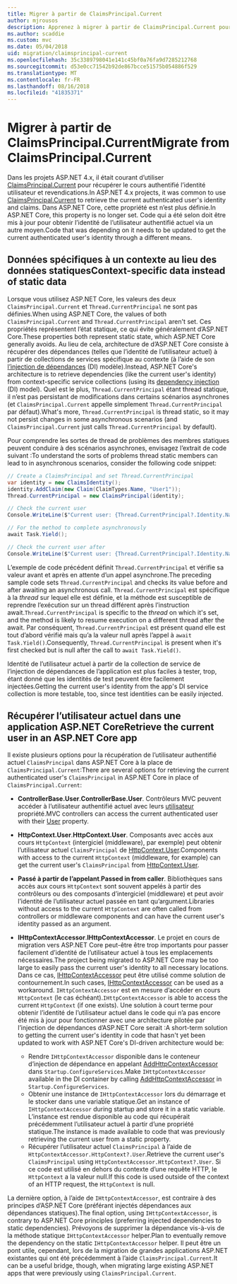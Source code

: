 ```yaml
---
title: Migrer à partir de ClaimsPrincipal.Current
author: mjrousos
description: Apprenez à migrer à partir de ClaimsPrincipal.Current pour récupérer les identités et les revendications dans ASP.NET Core de l’utilisateur authentifié actuel.
ms.author: scaddie
ms.custom: mvc
ms.date: 05/04/2018
uid: migration/claimsprincipal-current
ms.openlocfilehash: 35c3389798041e141c45bf0a76fa9d7285212768
ms.sourcegitcommit: d53e0cc71542b92de867bcce51575b054886f529
ms.translationtype: MT
ms.contentlocale: fr-FR
ms.lasthandoff: 08/16/2018
ms.locfileid: "41835371"
---
```

# <a name="migrate-from-claimsprincipalcurrent"></a><span data-ttu-id="10328-103">Migrer à partir de ClaimsPrincipal.Current</span><span class="sxs-lookup"><span data-stu-id="10328-103">Migrate from ClaimsPrincipal.Current</span></span>

<span data-ttu-id="10328-104">Dans les projets ASP.NET 4.x, il était courant d’utiliser [ClaimsPrincipal.Current](/dotnet/api/system.security.claims.claimsprincipal.current) pour récupérer le cours authentifié l’identité utilisateur et revendications.</span><span class="sxs-lookup"><span data-stu-id="10328-104">In ASP.NET 4.x projects, it was common to use [ClaimsPrincipal.Current](/dotnet/api/system.security.claims.claimsprincipal.current) to retrieve the current authenticated user's identity and claims.</span></span> <span data-ttu-id="10328-105">Dans ASP.NET Core, cette propriété est n’est plus définie.</span><span class="sxs-lookup"><span data-stu-id="10328-105">In ASP.NET Core, this property is no longer set.</span></span> <span data-ttu-id="10328-106">Code qui a été selon doit être mis à jour pour obtenir l’identité de l’utilisateur authentifié actuel via un autre moyen.</span><span class="sxs-lookup"><span data-stu-id="10328-106">Code that was depending on it needs to be updated to get the current authenticated user's identity through a different means.</span></span>

## <a name="context-specific-data-instead-of-static-data"></a><span data-ttu-id="10328-107">Données spécifiques à un contexte au lieu des données statiques</span><span class="sxs-lookup"><span data-stu-id="10328-107">Context-specific data instead of static data</span></span>

<span data-ttu-id="10328-108">Lorsque vous utilisez ASP.NET Core, les valeurs des deux `ClaimsPrincipal.Current` et `Thread.CurrentPrincipal` ne sont pas définies.</span><span class="sxs-lookup"><span data-stu-id="10328-108">When using ASP.NET Core, the values of both `ClaimsPrincipal.Current` and `Thread.CurrentPrincipal` aren't set.</span></span> <span data-ttu-id="10328-109">Ces propriétés représentent l’état statique, ce qui évite généralement d’ASP.NET Core.</span><span class="sxs-lookup"><span data-stu-id="10328-109">These properties both represent static state, which ASP.NET Core generally avoids.</span></span> <span data-ttu-id="10328-110">Au lieu de cela, architecture de d’ASP.NET Core consiste à récupérer des dépendances (telles que l’identité de l’utilisateur actuel) à partir de collections de services spécifique au contexte (à l’aide de son [l’injection de dépendances](xref:fundamentals/dependency-injection) (DI) modèle).</span><span class="sxs-lookup"><span data-stu-id="10328-110">Instead, ASP.NET Core's architecture is to retrieve dependencies (like the current user's identity) from context-specific service collections (using its [dependency injection](xref:fundamentals/dependency-injection) (DI) model).</span></span> <span data-ttu-id="10328-111">Quel est le plus, `Thread.CurrentPrincipal` étant thread statique, il n’est pas persistant de modifications dans certains scénarios asynchrones (et `ClaimsPrincipal.Current` appelle simplement `Thread.CurrentPrincipal` par défaut).</span><span class="sxs-lookup"><span data-stu-id="10328-111">What's more, `Thread.CurrentPrincipal` is thread static, so it may not persist changes in some asynchronous scenarios (and `ClaimsPrincipal.Current` just calls `Thread.CurrentPrincipal` by default).</span></span>

<span data-ttu-id="10328-112">Pour comprendre les sortes de thread de problèmes des membres statiques peuvent conduire à des scénarios asynchrones, envisagez l’extrait de code suivant :</span><span class="sxs-lookup"><span data-stu-id="10328-112">To understand the sorts of problems thread static members can lead to in asynchronous scenarios, consider the following code snippet:</span></span>

```csharp
// Create a ClaimsPrincipal and set Thread.CurrentPrincipal
var identity = new ClaimsIdentity();
identity.AddClaim(new Claim(ClaimTypes.Name, "User1"));
Thread.CurrentPrincipal = new ClaimsPrincipal(identity);

// Check the current user
Console.WriteLine($"Current user: {Thread.CurrentPrincipal?.Identity.Name}");

// For the method to complete asynchronously
await Task.Yield();

// Check the current user after
Console.WriteLine($"Current user: {Thread.CurrentPrincipal?.Identity.Name}");
```

<span data-ttu-id="10328-113">L’exemple de code précédent définit `Thread.CurrentPrincipal` et vérifie sa valeur avant et après en attente d’un appel asynchrone.</span><span class="sxs-lookup"><span data-stu-id="10328-113">The preceding sample code sets `Thread.CurrentPrincipal` and checks its value before and after awaiting an asynchronous call.</span></span> <span data-ttu-id="10328-114">`Thread.CurrentPrincipal` est spécifique à la *thread* sur lequel elle est définie, et la méthode est susceptible de reprendre l’exécution sur un thread différent après l’instruction await.</span><span class="sxs-lookup"><span data-stu-id="10328-114">`Thread.CurrentPrincipal` is specific to the *thread* on which it's set, and the method is likely to resume execution on a different thread after the await.</span></span> <span data-ttu-id="10328-115">Par conséquent, `Thread.CurrentPrincipal` est présent quand elle est tout d’abord vérifié mais qu’a la valeur null après l’appel à `await Task.Yield()`.</span><span class="sxs-lookup"><span data-stu-id="10328-115">Consequently, `Thread.CurrentPrincipal` is present when it's first checked but is null after the call to `await Task.Yield()`.</span></span>

<span data-ttu-id="10328-116">Identité de l’utilisateur actuel à partir de la collection de service de l’injection de dépendances de l’application est plus faciles à tester, trop, étant donné que les identités de test peuvent être facilement injectées.</span><span class="sxs-lookup"><span data-stu-id="10328-116">Getting the current user's identity from the app's DI service collection is more testable, too, since test identities can be easily injected.</span></span>

## <a name="retrieve-the-current-user-in-an-aspnet-core-app"></a><span data-ttu-id="10328-117">Récupérer l’utilisateur actuel dans une application ASP.NET Core</span><span class="sxs-lookup"><span data-stu-id="10328-117">Retrieve the current user in an ASP.NET Core app</span></span>

<span data-ttu-id="10328-118">Il existe plusieurs options pour la récupération de l’utilisateur authentifié actuel `ClaimsPrincipal` dans ASP.NET Core à la place de `ClaimsPrincipal.Current`:</span><span class="sxs-lookup"><span data-stu-id="10328-118">There are several options for retrieving the current authenticated user's `ClaimsPrincipal` in ASP.NET Core in place of `ClaimsPrincipal.Current`:</span></span>

* <span data-ttu-id="10328-119">**ControllerBase.User**.</span><span class="sxs-lookup"><span data-stu-id="10328-119">**ControllerBase.User**.</span></span> <span data-ttu-id="10328-120">Contrôleurs MVC peuvent accéder à l’utilisateur authentifié actuel avec leurs [utilisateur](/dotnet/api/microsoft.aspnetcore.mvc.controllerbase.user) propriété.</span><span class="sxs-lookup"><span data-stu-id="10328-120">MVC controllers can access the current authenticated user with their [User](/dotnet/api/microsoft.aspnetcore.mvc.controllerbase.user) property.</span></span>
* <span data-ttu-id="10328-121">**HttpContext.User**.</span><span class="sxs-lookup"><span data-stu-id="10328-121">**HttpContext.User**.</span></span> <span data-ttu-id="10328-122">Composants avec accès aux cours `HttpContext` (intergiciel (middleware), par exemple) peut obtenir l’utilisateur actuel `ClaimsPrincipal` de [HttpContext.User](/dotnet/api/microsoft.aspnetcore.http.httpcontext.user).</span><span class="sxs-lookup"><span data-stu-id="10328-122">Components with access to the current `HttpContext` (middleware, for example) can get the current user's `ClaimsPrincipal` from [HttpContext.User](/dotnet/api/microsoft.aspnetcore.http.httpcontext.user).</span></span>
* <span data-ttu-id="10328-123">**Passé à partir de l’appelant**.</span><span class="sxs-lookup"><span data-stu-id="10328-123">**Passed in from caller**.</span></span> <span data-ttu-id="10328-124">Bibliothèques sans accès aux cours `HttpContext` sont souvent appelés à partir des contrôleurs ou des composants d’intergiciel (middleware) et peut avoir l’identité de l’utilisateur actuel passée en tant qu’argument.</span><span class="sxs-lookup"><span data-stu-id="10328-124">Libraries without access to the current `HttpContext` are often called from controllers or middleware components and can have the current user's identity passed as an argument.</span></span>
* <span data-ttu-id="10328-125">**IHttpContextAccessor**.</span><span class="sxs-lookup"><span data-stu-id="10328-125">**IHttpContextAccessor**.</span></span> <span data-ttu-id="10328-126">Le projet en cours de migration vers ASP.NET Core peut-être être trop importants pour passer facilement d’identité de l’utilisateur actuel à tous les emplacements nécessaires.</span><span class="sxs-lookup"><span data-stu-id="10328-126">The project being migrated to ASP.NET Core may be too large to easily pass the current user's identity to all necessary locations.</span></span> <span data-ttu-id="10328-127">Dans ce cas, [IHttpContextAccessor](/dotnet/api/microsoft.aspnetcore.http.ihttpcontextaccessor) peut être utilisé comme solution de contournement.</span><span class="sxs-lookup"><span data-stu-id="10328-127">In such cases, [IHttpContextAccessor](/dotnet/api/microsoft.aspnetcore.http.ihttpcontextaccessor) can be used as a workaround.</span></span> <span data-ttu-id="10328-128">`IHttpContextAccessor` est en mesure d’accéder en cours `HttpContext` (le cas échéant).</span><span class="sxs-lookup"><span data-stu-id="10328-128">`IHttpContextAccessor` is able to access the current `HttpContext` (if one exists).</span></span> <span data-ttu-id="10328-129">Une solution à court terme pour obtenir l’identité de l’utilisateur actuel dans le code qui n’a pas encore été mis à jour pour fonctionner avec une architecture pilotée par l’injection de dépendances d’ASP.NET Core serait :</span><span class="sxs-lookup"><span data-stu-id="10328-129">A short-term solution to getting the current user's identity in code that hasn't yet been updated to work with ASP.NET Core's DI-driven architecture would be:</span></span>

  * <span data-ttu-id="10328-130">Rendre `IHttpContextAccessor` disponible dans le conteneur d’injection de dépendance en appelant [AddHttpContextAccessor](https://github.com/aspnet/Hosting/issues/793) dans `Startup.ConfigureServices`.</span><span class="sxs-lookup"><span data-stu-id="10328-130">Make `IHttpContextAccessor` available in the DI container by calling [AddHttpContextAccessor](https://github.com/aspnet/Hosting/issues/793) in `Startup.ConfigureServices`.</span></span>
  * <span data-ttu-id="10328-131">Obtenir une instance de `IHttpContextAccessor` lors du démarrage et le stocker dans une variable statique.</span><span class="sxs-lookup"><span data-stu-id="10328-131">Get an instance of `IHttpContextAccessor` during startup and store it in a static variable.</span></span> <span data-ttu-id="10328-132">L’instance est rendue disponible au code qui récupérait précédemment l’utilisateur actuel à partir d’une propriété statique.</span><span class="sxs-lookup"><span data-stu-id="10328-132">The instance is made available to code that was previously retrieving the current user from a static property.</span></span>
  * <span data-ttu-id="10328-133">Récupérer l’utilisateur actuel `ClaimsPrincipal` à l’aide de `HttpContextAccessor.HttpContext?.User`.</span><span class="sxs-lookup"><span data-stu-id="10328-133">Retrieve the current user's `ClaimsPrincipal` using `HttpContextAccessor.HttpContext?.User`.</span></span> <span data-ttu-id="10328-134">Si ce code est utilisé en dehors du contexte d’une requête HTTP, le `HttpContext` a la valeur null.</span><span class="sxs-lookup"><span data-stu-id="10328-134">If this code is used outside of the context of an HTTP request, the `HttpContext` is null.</span></span>

<span data-ttu-id="10328-135">La dernière option, à l’aide de `IHttpContextAccessor`, est contraire à des principes d’ASP.NET Core (préférant injectés dépendances aux dépendances statiques).</span><span class="sxs-lookup"><span data-stu-id="10328-135">The final option, using `IHttpContextAccessor`, is contrary to ASP.NET Core principles (preferring injected dependencies to static dependencies).</span></span> <span data-ttu-id="10328-136">Prévoyons de supprimer la dépendance vis-à-vis de la méthode statique `IHttpContextAccessor` helper.</span><span class="sxs-lookup"><span data-stu-id="10328-136">Plan to eventually remove the dependency on the static `IHttpContextAccessor` helper.</span></span> <span data-ttu-id="10328-137">Il peut être un pont utile, cependant, lors de la migration de grandes applications ASP.NET existantes qui ont été précédemment à l’aide `ClaimsPrincipal.Current`.</span><span class="sxs-lookup"><span data-stu-id="10328-137">It can be a useful bridge, though, when migrating large existing ASP.NET apps that were previously using `ClaimsPrincipal.Current`.</span></span>
